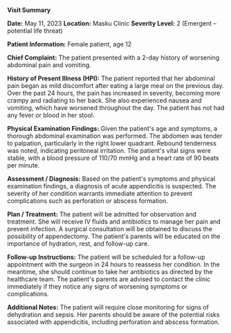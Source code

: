 **Visit Summary**

**Date:** May 11, 2023
**Location:** Masku Clinic
**Severity Level:** 2 (Emergent – potential life threat)

**Patient Information:**
Female patient, age 12

**Chief Complaint:**
The patient presented with a 2-day history of worsening abdominal pain and vomiting.

**History of Present Illness (HPI):**
The patient reported that her abdominal pain began as mild discomfort after eating a large meal on the previous day. Over the past 24 hours, the pain has increased in severity, becoming more crampy and radiating to her back. She also experienced nausea and vomiting, which have worsened throughout the day. The patient has not had any fever or blood in her stool.

**Physical Examination Findings:**
Given the patient's age and symptoms, a thorough abdominal examination was performed. The abdomen was tender to palpation, particularly in the right lower quadrant. Rebound tenderness was noted, indicating peritoneal irritation. The patient's vital signs were stable, with a blood pressure of 110/70 mmHg and a heart rate of 90 beats per minute.

**Assessment / Diagnosis:**
Based on the patient's symptoms and physical examination findings, a diagnosis of acute appendicitis is suspected. The severity of her condition warrants immediate attention to prevent complications such as perforation or abscess formation.

**Plan / Treatment:**
The patient will be admitted for observation and treatment. She will receive IV fluids and antibiotics to manage her pain and prevent infection. A surgical consultation will be obtained to discuss the possibility of appendectomy. The patient's parents will be educated on the importance of hydration, rest, and follow-up care.

**Follow-up Instructions:**
The patient will be scheduled for a follow-up appointment with the surgeon in 24 hours to reassess her condition. In the meantime, she should continue to take her antibiotics as directed by the healthcare team. The patient's parents are advised to contact the clinic immediately if they notice any signs of worsening symptoms or complications.

**Additional Notes:**
The patient will require close monitoring for signs of dehydration and sepsis. Her parents should be aware of the potential risks associated with appendicitis, including perforation and abscess formation.